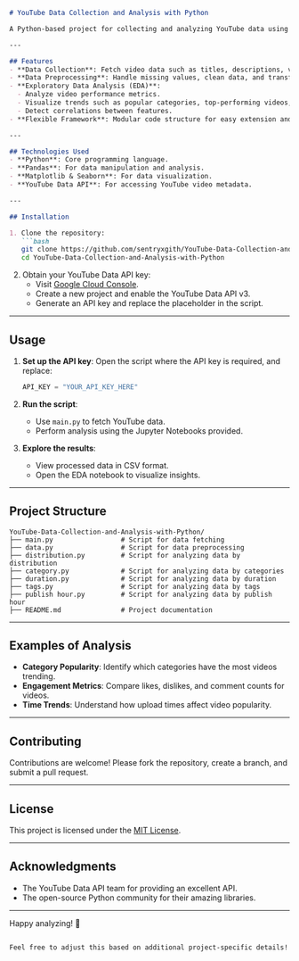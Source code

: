```markdown
# YouTube Data Collection and Analysis with Python

A Python-based project for collecting and analyzing YouTube data using the YouTube Data API. This project demonstrates how to fetch YouTube video metadata, preprocess the data, and perform exploratory data analysis (EDA) to gain insights into video trends, performance, and content engagement.

---

## Features
- **Data Collection**: Fetch video data such as titles, descriptions, view counts, likes, dislikes, and more using the YouTube Data API.
- **Data Preprocessing**: Handle missing values, clean data, and transform it for analysis.
- **Exploratory Data Analysis (EDA)**:
  - Analyze video performance metrics.
  - Visualize trends such as popular categories, top-performing videos, and engagement rates.
  - Detect correlations between features.
- **Flexible Framework**: Modular code structure for easy extension and maintenance.

---

## Technologies Used
- **Python**: Core programming language.
- **Pandas**: For data manipulation and analysis.
- **Matplotlib & Seaborn**: For data visualization.
- **YouTube Data API**: For accessing YouTube video metadata.

---

## Installation

1. Clone the repository:
   ```bash
   git clone https://github.com/sentryxgith/YouTube-Data-Collection-and-Analysis-with-Python.git
   cd YouTube-Data-Collection-and-Analysis-with-Python
   ```

2. Obtain your YouTube Data API key:
   - Visit [Google Cloud Console](https://console.cloud.google.com/).
   - Create a new project and enable the YouTube Data API v3.
   - Generate an API key and replace the placeholder in the script.

---

## Usage

1. **Set up the API key**:
   Open the script where the API key is required, and replace:
   ```python
   API_KEY = "YOUR_API_KEY_HERE"
   ```

2. **Run the script**:
   - Use `main.py` to fetch YouTube data.
   - Perform analysis using the Jupyter Notebooks provided.

3. **Explore the results**:
   - View processed data in CSV format.
   - Open the EDA notebook to visualize insights.

---

## Project Structure

```
YouTube-Data-Collection-and-Analysis-with-Python/
├── main.py                 # Script for data fetching
├── data.py                 # Script for data preprocessing
├── distribution.py         # Script for analyzing data by distribution
├── category.py             # Script for analyzing data by categories
├── duration.py             # Script for analyzing data by duration
├── tags.py                 # Script for analyzing data by tags
├── publish hour.py         # Script for analyzing data by publish hour
├── README.md               # Project documentation
```

---

## Examples of Analysis

- **Category Popularity**: Identify which categories have the most videos trending.
- **Engagement Metrics**: Compare likes, dislikes, and comment counts for videos.
- **Time Trends**: Understand how upload times affect video popularity.

---

## Contributing

Contributions are welcome! Please fork the repository, create a branch, and submit a pull request.

---

## License

This project is licensed under the [MIT License](LICENSE).

---

## Acknowledgments

- The YouTube Data API team for providing an excellent API.
- The open-source Python community for their amazing libraries.

---

Happy analyzing! 🎉
```

Feel free to adjust this based on additional project-specific details!
